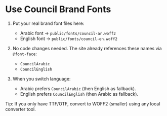 # Use Council Brand Fonts

1) Put your real brand font files here:
   - Arabic font → `public/fonts/council-ar.woff2`
   - English font → `public/fonts/council-en.woff2`

2) No code changes needed. The site already references these names via `@font-face`:
   - `CouncilArabic`
   - `CouncilEnglish`

3) When you switch language:
   - Arabic prefers `CouncilArabic` (then English as fallback).
   - English prefers `CouncilEnglish` (then Arabic as fallback).

Tip: If you only have TTF/OTF, convert to WOFF2 (smaller) using any local converter tool.
